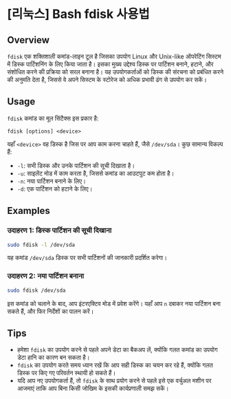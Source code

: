 # [리눅스] Bash fdisk 사용법

## Overview
`fdisk` एक शक्तिशाली कमांड-लाइन टूल है जिसका उपयोग Linux और Unix-like ऑपरेटिंग सिस्टम में डिस्क पार्टिशनिंग के लिए किया जाता है। इसका मुख्य उद्देश्य डिस्क पर पार्टिशन बनाने, हटाने, और संशोधित करने की प्रक्रिया को सरल बनाना है। यह उपयोगकर्ताओं को डिस्क की संरचना को प्रबंधित करने की अनुमति देता है, जिससे वे अपने सिस्टम के स्टोरेज को अधिक प्रभावी ढंग से उपयोग कर सकें।

## Usage
`fdisk` कमांड का मूल सिंटैक्स इस प्रकार है:

```
fdisk [options] <device>
```

यहाँ `<device>` वह डिस्क है जिस पर आप काम करना चाहते हैं, जैसे `/dev/sda`। कुछ सामान्य विकल्प हैं:

- `-l`: सभी डिस्क और उनके पार्टिशन की सूची दिखाता है।
- `-u`: साइलेंट मोड में काम करता है, जिससे कमांड का आउटपुट कम होता है।
- `-n`: नया पार्टिशन बनाने के लिए।
- `-d`: एक पार्टिशन को हटाने के लिए।

## Examples

### उदाहरण 1: डिस्क पार्टिशन की सूची दिखाना
```bash
sudo fdisk -l /dev/sda
```
यह कमांड `/dev/sda` डिस्क पर सभी पार्टिशनों की जानकारी प्रदर्शित करेगा।

### उदाहरण 2: नया पार्टिशन बनाना
```bash
sudo fdisk /dev/sda
```
इस कमांड को चलाने के बाद, आप इंटरएक्टिव मोड में प्रवेश करेंगे। यहाँ आप `n` दबाकर नया पार्टिशन बना सकते हैं, और फिर निर्देशों का पालन करें।

## Tips
- हमेशा `fdisk` का उपयोग करने से पहले अपने डेटा का बैकअप लें, क्योंकि गलत कमांड का उपयोग डेटा हानि का कारण बन सकता है।
- `fdisk` का उपयोग करते समय ध्यान रखें कि आप सही डिस्क का चयन कर रहे हैं, क्योंकि गलत डिस्क पर किए गए परिवर्तन स्थायी हो सकते हैं।
- यदि आप नए उपयोगकर्ता हैं, तो `fdisk` के साथ प्रयोग करने से पहले इसे एक वर्चुअल मशीन पर आजमाएं ताकि आप बिना किसी जोखिम के इसकी कार्यप्रणाली समझ सकें।
